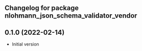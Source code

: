## Changelog for package nlohmann_json_schema_validator_vendor

0.1.0 (2022-02-14)
------------------
* Initial version
